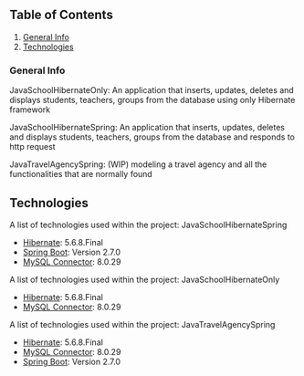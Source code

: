 ## Table of Contents
1. [General Info](#general-info)
2. [Technologies](#technologies)
### General Info

JavaSchoolHibernateOnly: 
An application that inserts, updates, deletes and displays students, teachers, groups from the database using only Hibernate framework

JavaSchoolHibernateSpring: An application that inserts, updates, deletes and displays students, teachers, groups from the database and responds to http request


JavaTravelAgencySpring: (WIP) modeling a travel agency and all the functionalities that are normally found


## Technologies

A list of technologies used within the project: JavaSchoolHibernateSpring
* [Hibernate](https://hibernate.org): 5.6.8.Final
* [Spring Boot](https://spring.io/projects/spring-boot): Version 2.7.0
* [MySQL Connector](https://www.mysql.com/products/connector/): 8.0.29

A list of technologies used within the project: JavaSchoolHibernateOnly
* [Hibernate](https://hibernate.org): 5.6.8.Final
* [MySQL Connector](https://www.mysql.com/products/connector/): 8.0.29

A list of technologies used within the project: JavaTravelAgencySpring
* [Hibernate](https://hibernate.org): 5.6.8.Final
* [MySQL Connector](https://www.mysql.com/products/connector/): 8.0.29
* [Spring Boot](https://spring.io/projects/spring-boot): Version 2.7.0
